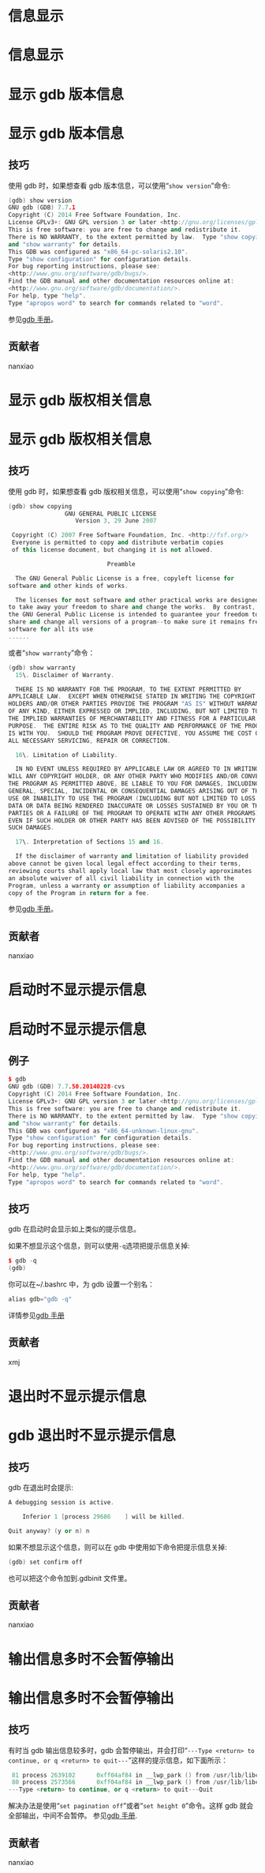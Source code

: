 # 信息显示

# 信息显示

# 显示 gdb 版本信息

# 显示 gdb 版本信息

## 技巧

使用 gdb 时，如果想查看 gdb 版本信息，可以使用“`show version`”命令:

```cpp
(gdb) show version
GNU gdb (GDB) 7.7.1
Copyright (C) 2014 Free Software Foundation, Inc.
License GPLv3+: GNU GPL version 3 or later <http://gnu.org/licenses/gpl.html>
This is free software: you are free to change and redistribute it.
There is NO WARRANTY, to the extent permitted by law.  Type "show copying"
and "show warranty" for details.
This GDB was configured as "x86_64-pc-solaris2.10".
Type "show configuration" for configuration details.
For bug reporting instructions, please see:
<http://www.gnu.org/software/gdb/bugs/>.
Find the GDB manual and other documentation resources online at:
<http://www.gnu.org/software/gdb/documentation/>.
For help, type "help".
Type "apropos word" to search for commands related to "word". 
```

参见[gdb 手册](https://sourceware.org/gdb/onlinedocs/gdb/Help.html#index-GDB-version-number)。

## 贡献者

nanxiao

# 显示 gdb 版权相关信息

# 显示 gdb 版权相关信息

## 技巧

使用 gdb 时，如果想查看 gdb 版权相关信息，可以使用“`show copying`”命令:

```cpp
(gdb) show copying
                GNU GENERAL PUBLIC LICENSE
                   Version 3, 29 June 2007

 Copyright (C) 2007 Free Software Foundation, Inc. <http://fsf.org/>
 Everyone is permitted to copy and distribute verbatim copies
 of this license document, but changing it is not allowed.

                            Preamble

  The GNU General Public License is a free, copyleft license for
software and other kinds of works.

  The licenses for most software and other practical works are designed
to take away your freedom to share and change the works.  By contrast,
the GNU General Public License is intended to guarantee your freedom to
share and change all versions of a program--to make sure it remains free
software for all its use
...... 
```

或者“`show warranty`”命令：

```cpp
(gdb) show warranty
  15\. Disclaimer of Warranty.

  THERE IS NO WARRANTY FOR THE PROGRAM, TO THE EXTENT PERMITTED BY
APPLICABLE LAW.  EXCEPT WHEN OTHERWISE STATED IN WRITING THE COPYRIGHT
HOLDERS AND/OR OTHER PARTIES PROVIDE THE PROGRAM "AS IS" WITHOUT WARRANTY
OF ANY KIND, EITHER EXPRESSED OR IMPLIED, INCLUDING, BUT NOT LIMITED TO,
THE IMPLIED WARRANTIES OF MERCHANTABILITY AND FITNESS FOR A PARTICULAR
PURPOSE.  THE ENTIRE RISK AS TO THE QUALITY AND PERFORMANCE OF THE PROGRAM
IS WITH YOU.  SHOULD THE PROGRAM PROVE DEFECTIVE, YOU ASSUME THE COST OF
ALL NECESSARY SERVICING, REPAIR OR CORRECTION.

  16\. Limitation of Liability.

  IN NO EVENT UNLESS REQUIRED BY APPLICABLE LAW OR AGREED TO IN WRITING
WILL ANY COPYRIGHT HOLDER, OR ANY OTHER PARTY WHO MODIFIES AND/OR CONVEYS
THE PROGRAM AS PERMITTED ABOVE, BE LIABLE TO YOU FOR DAMAGES, INCLUDING ANY
GENERAL, SPECIAL, INCIDENTAL OR CONSEQUENTIAL DAMAGES ARISING OUT OF THE
USE OR INABILITY TO USE THE PROGRAM (INCLUDING BUT NOT LIMITED TO LOSS OF
DATA OR DATA BEING RENDERED INACCURATE OR LOSSES SUSTAINED BY YOU OR THIRD
PARTIES OR A FAILURE OF THE PROGRAM TO OPERATE WITH ANY OTHER PROGRAMS),
EVEN IF SUCH HOLDER OR OTHER PARTY HAS BEEN ADVISED OF THE POSSIBILITY OF
SUCH DAMAGES.

  17\. Interpretation of Sections 15 and 16.

  If the disclaimer of warranty and limitation of liability provided
above cannot be given local legal effect according to their terms,
reviewing courts shall apply local law that most closely approximates
an absolute waiver of all civil liability in connection with the
Program, unless a warranty or assumption of liability accompanies a
copy of the Program in return for a fee. 
```

参见[gdb 手册](https://sourceware.org/gdb/onlinedocs/gdb/Help.html#index-GDB-version-number)。

## 贡献者

nanxiao

# 启动时不显示提示信息

# 启动时不显示提示信息

## 例子

```cpp
$ gdb
GNU gdb (GDB) 7.7.50.20140228-cvs
Copyright (C) 2014 Free Software Foundation, Inc.
License GPLv3+: GNU GPL version 3 or later <http://gnu.org/licenses/gpl.html>
This is free software: you are free to change and redistribute it.
There is NO WARRANTY, to the extent permitted by law.  Type "show copying"
and "show warranty" for details.
This GDB was configured as "x86_64-unknown-linux-gnu".
Type "show configuration" for configuration details.
For bug reporting instructions, please see:
<http://www.gnu.org/software/gdb/bugs/>.
Find the GDB manual and other documentation resources online at:
<http://www.gnu.org/software/gdb/documentation/>.
For help, type "help".
Type "apropos word" to search for commands related to "word". 
```

## 技巧

gdb 在启动时会显示如上类似的提示信息。

如果不想显示这个信息，则可以使用`-q`选项把提示信息关掉:

```cpp
$ gdb -q
(gdb) 
```

你可以在~/.bashrc 中，为 gdb 设置一个别名：

```cpp
alias gdb="gdb -q" 
```

详情参见[gdb 手册](https://sourceware.org/gdb/onlinedocs/gdb/Invoking-GDB.html#Invoking-GDB)

## 贡献者

xmj

# 退出时不显示提示信息

# gdb 退出时不显示提示信息

## 技巧

gdb 在退出时会提示:

```cpp
A debugging session is active.

    Inferior 1 [process 29686    ] will be killed.

Quit anyway? (y or n) n 
```

如果不想显示这个信息，则可以在 gdb 中使用如下命令把提示信息关掉:

```cpp
(gdb) set confirm off 
```

也可以把这个命令加到.gdbinit 文件里。

## 贡献者

nanxiao

# 输出信息多时不会暂停输出

# 输出信息多时不会暂停输出

## 技巧

有时当 gdb 输出信息较多时，gdb 会暂停输出，并会打印“`---Type <return> to continue, or q <return> to quit---`”这样的提示信息，如下面所示：

```cpp
 81 process 2639102      0xff04af84 in __lwp_park () from /usr/lib/libc.so.1
 80 process 2573566      0xff04af84 in __lwp_park () from /usr/lib/libc.so.1
---Type <return> to continue, or q <return> to quit---Quit 
```

解决办法是使用“`set pagination off`”或者“`set height 0`”命令。这样 gdb 就会全部输出，中间不会暂停。
参见[gdb 手册](https://sourceware.org/gdb/onlinedocs/gdb/Screen-Size.html).

## 贡献者

nanxiao